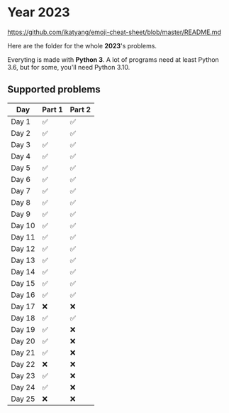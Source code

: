 # Year 2023

https://github.com/ikatyang/emoji-cheat-sheet/blob/master/README.md

Here are the folder for the whole **2023**'s problems.

Everyting is made with **Python 3**. A lot of programs need at least Python 3.6, but for some, you'll need Python 3.10.

## Supported problems

| Day    | Part 1             | Part 2             |
| ------ | ------------------ | ------------------ |
| Day 1  | :white_check_mark: | :white_check_mark: |
| Day 2  | :white_check_mark: | :white_check_mark: |
| Day 3  | :white_check_mark: | :white_check_mark: |
| Day 4  | :white_check_mark: | :white_check_mark: |
| Day 5  | :white_check_mark: | :white_check_mark: |
| Day 6  | :white_check_mark: | :white_check_mark: |
| Day 7  | :white_check_mark: | :white_check_mark: |
| Day 8  | :white_check_mark: | :white_check_mark: |
| Day 9  | :white_check_mark: | :white_check_mark: |
| Day 10 | :white_check_mark: | :white_check_mark: |
| Day 11 | :white_check_mark: | :white_check_mark: |
| Day 12 | :white_check_mark: | :white_check_mark: |
| Day 13 | :white_check_mark: | :white_check_mark: |
| Day 14 | :white_check_mark: | :white_check_mark: |
| Day 15 | :white_check_mark: | :white_check_mark: |
| Day 16 | :white_check_mark: | :white_check_mark: |
| Day 17 | :x:                | :x:                |
| Day 18 | :white_check_mark: | :white_check_mark: |
| Day 19 | :white_check_mark: | :x:                |
| Day 20 | :white_check_mark: | :x:                |
| Day 21 | :white_check_mark: | :x:                |
| Day 22 | :x:                | :x:                |
| Day 23 | :white_check_mark: | :x:                |
| Day 24 | :white_check_mark: | :x:                |
| Day 25 | :x:                | :x:                |
